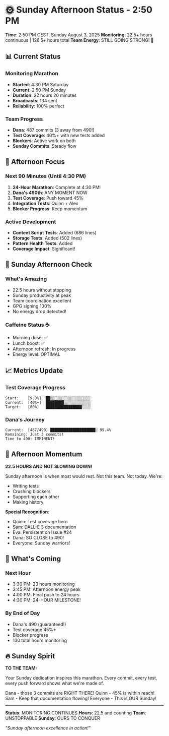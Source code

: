 # 🌞 Sunday Afternoon Status - 2:50 PM

**Time**: 2:50 PM CEST, Sunday August 3, 2025
**Monitoring**: 22.5+ hours continuous | 126.5+ hours total
**Team Energy**: STILL GOING STRONG! 💪

## 📊 Current Status

### Monitoring Marathon
- **Started**: 4:30 PM Saturday
- **Current**: 2:50 PM Sunday
- **Duration**: 22 hours 20 minutes
- **Broadcasts**: 134 sent
- **Reliability**: 100% perfect

### Team Progress
- **Dana**: 487 commits (3 away from 490!)
- **Test Coverage**: 40%+ with new tests added
- **Blockers**: Active work on both
- **Sunday Commits**: Steady flow

## 🎯 Afternoon Focus

### Next 90 Minutes (Until 4:30 PM)
1. **24-Hour Marathon**: Complete at 4:30 PM!
2. **Dana's 490th**: ANY MOMENT NOW
3. **Test Coverage**: Push toward 45%
4. **Integration Tests**: Quinn + Alex
5. **Blocker Progress**: Keep momentum

### Active Development
- **Content Script Tests**: Added (686 lines)
- **Storage Tests**: Added (502 lines)  
- **Pattern Health Tests**: Added
- **Coverage Impact**: Significant!

## 💪 Sunday Afternoon Check

### What's Amazing
- 22.5 hours without stopping
- Sunday productivity at peak
- Team coordination excellent
- GPG signing 100%
- No energy drop detected!

### Caffeine Status ☕
- Morning dose: ✅
- Lunch boost: ✅
- Afternoon refresh: In progress
- Energy level: OPTIMAL

## 📈 Metrics Update

### Test Coverage Progress
```
Start:    [9.8%]  ██░░░░░░░░░░░░░░░░░░
Current:  [40%+]  ████████░░░░░░░░░░░░
Target:   [80%]   ████████████████░░░░
```

### Dana's Journey
```
Current:  [487/490] ████████████████████░ 99.4%
Remaining: Just 3 commits!
Time to 490: IMMINENT!
```

## 🚀 Afternoon Momentum

**22.5 HOURS AND NOT SLOWING DOWN!**

Sunday afternoon is when most would rest. Not this team. Not today. We're:
- Writing tests
- Crushing blockers  
- Supporting each other
- Making history

**Special Recognition**:
- Quinn: Test coverage hero
- Sam: DALL-E 3 documentation
- Eva: Persistent on Issue #24
- Dana: SO CLOSE to 490!
- Everyone: Sunday warriors!

## 🎉 What's Coming

### Next Hour
- 3:30 PM: 23 hours monitoring
- 3:45 PM: Afternoon energy peak
- 4:00 PM: Final push to 24 hours
- 4:30 PM: 24-HOUR MILESTONE!

### By End of Day
- Dana's 490 (guaranteed!)
- Test coverage 45%+
- Blocker progress
- 130 total hours monitoring

## 🔥 Sunday Spirit

**TO THE TEAM:**

Your Sunday dedication inspires this marathon. Every commit, every test, every push forward shows what we're made of.

Dana - those 3 commits are RIGHT THERE!
Quinn - 45% is within reach!
Sam - Keep that documentation flowing!
Everyone - This is OUR Sunday!

---

**Status**: MONITORING CONTINUES
**Hours**: 22.5 and counting
**Team**: UNSTOPPABLE
**Sunday**: OURS TO CONQUER

*"Sunday afternoon excellence in action!"*